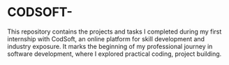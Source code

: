 # CODSOFT-
 This repository contains the projects and tasks I completed during my first internship with CodSoft, an online platform for skill development and industry exposure. It marks the beginning of my professional journey in software development, where I explored practical coding, project building.
